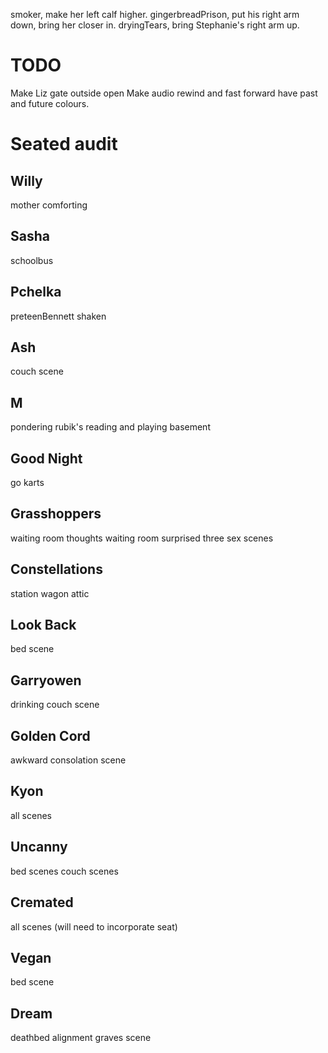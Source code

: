 smoker, make her left calf higher.
gingerbreadPrison, put his right arm down, bring her closer in.
dryingTears, bring Stephanie's right arm up.

# TODO
Make Liz gate outside open
Make audio rewind and fast forward have past and future colours.

# Seated audit

## Willy
mother comforting

## Sasha
schoolbus

## Pchelka
preteenBennett shaken

## Ash
couch scene

## M
pondering
rubik's
reading and playing
basement

## Good Night
go karts

## Grasshoppers
waiting room thoughts
waiting room surprised
three sex scenes

## Constellations
station wagon
attic

## Look Back
bed scene

## Garryowen
drinking couch scene

## Golden Cord
awkward consolation scene

## Kyon
all scenes

## Uncanny
bed scenes
couch scenes

## Cremated
all scenes
(will need to incorporate seat)

## Vegan
bed scene

## Dream
deathbed alignment
graves scene